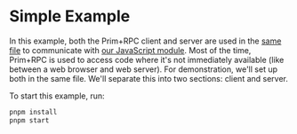 # Simple Example

<!-- [![Open in StackBlitz](https://developer.stackblitz.com/img/open_in_stackblitz_small.svg)](https://stackblitz.com/github/doseofted/prim-rpc-examples/tree/main/simple-test) -->

In this example, both the Prim+RPC client and server are used in the
[same file](./index.js) to communicate with [our JavaScript module](./hello.js).
Most of the time, Prim+RPC is used to access code where it's not immediately
available (like between a web browser and web server). For demonstration, we'll
set up both in the same file. We'll separate this into two sections: client and
server.

To start this example, run:

```zsh
pnpm install
pnpm start
```
